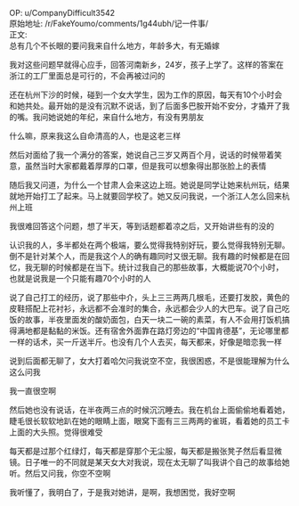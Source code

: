 
OP: u/CompanyDifficult3542  
原始地址: /r/FakeYoumo/comments/1g44ubh/记一件事/  
正文:  
总有几个不长眼的要问我来自什么地方，年龄多大，有无婚嫁

我对这些问题早就得心应手，回答河南新乡，24岁，孩子上学了。这样的答案在浙江的工厂里面总是可行的，不会再被过问的

还在杭州下沙的时候，碰到一个女大学生，因为工作的原因，每天有10个小时会和她共处。最开始的是没有沉默不说话，到了后面多巴胺开始不安分，才撬开了我的嘴。我问她说她的年纪，来自什么地方，有没有男朋友

什么嘛，原来我这么自命清高的人，也是这老三样

然后对面给了我一个满分的答案，她说自己三岁又两百个月，说话的时候带着笑意，虽然当时大家都戴着厚厚的口罩，但是我可以想象得出那张脸上的表情

随后我又问道，为什么一个甘肃人会来这边上班。她说是同学让她来杭州玩，结果就地开始打工了起来。马上就要回学校了。她又反问我说，一个浙江人怎么回来杭州上班

我很难回答这个问题，想了半天，等到话题都着凉之后，又开始讲些有的没的



认识我的人，多半都处在两个极端，要么觉得我特别好玩，要么觉得我特别无聊。倒不是针对某个人，而是我这个人的确有趣同时又很无聊。我有趣的时候都是在回忆，我无聊的时候都是在当下。统计过我自己的那些故事，大概能说70个小时，也就是说我是一个只能有趣70个小时的人

说了自己打工的经历，说了那些中介，头上三三两两几根毛，还要打发胶，黄色的皮鞋搭配上花衬衫，永远都不会准时的集合，永远都会少人的大巴车。说了自己吃饭的故事，半夜里面发的酸奶面包，白天一块二一碗的素菜，有人不会用打饭机搞得满地都是黏黏的米饭。还有宿舍外面靠在路灯旁边的“中国肯德基”，无论哪里都一样的话术，买一斤送半斤。也没有几个人去买，每天都来，好像是暗恋我一样



说到后面都无聊了，女大打着哈欠问我说空不空，我很困惑，不是很能理解为什么这么问我

我一直很空啊

然后她也没有说话，在半夜两三点的时候沉沉睡去。我在机台上面偷偷地看着她，睫毛很长软软地趴在她的眼睛上面，眼窝下面有三三两两的雀斑，看着她的员工卡上面的大头照。觉得很难受



每天都是过那个红绿灯，每天都是穿那个无尘服，每天都是搬张凳子然后看显微镜。日子唯一的不同就是某天女大对我说，现在太无聊了叫我讲个自己的故事给她听。然后又问我，你空不空啊

我听懂了，我明白了，于是我对她讲，是啊，我想困觉，我好空啊



